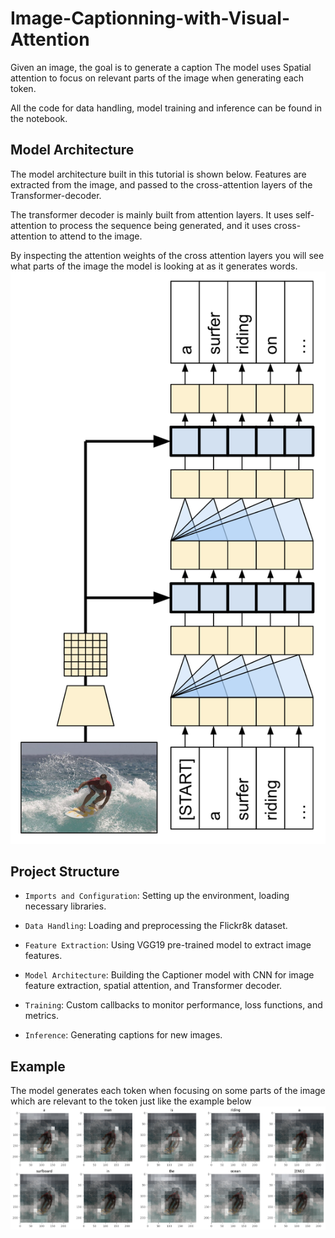 # Image-Captionning-with-Visual-Attention
Given an image, the goal is to generate a caption 
The model uses Spatial attention to focus on relevant parts of the image when generating each token.

All the code for data handling, model training and inference can be found in the notebook.

## Model Architecture
The model architecture built in this tutorial is shown below.
Features are extracted from the image, and passed to the cross-attention layers of the Transformer-decoder.

The transformer decoder is mainly built from attention layers. It uses self-attention to process the sequence being generated, and it uses cross-attention to attend to the image.

By inspecting the attention weights of the cross attention layers you will see what parts of the image the model is looking at as it generates words.</br>
![Architecture](images/model.png)

## Project Structure
 * `Imports and Configuration`: Setting up the environment, loading necessary libraries.

 * `Data Handling`: Loading and preprocessing the Flickr8k dataset.

 * `Feature Extraction`: Using VGG19 pre-trained model to extract image features.

 * `Model Architecture`: Building the Captioner model with CNN for image feature extraction, spatial attention, and Transformer decoder.

 * `Training`: Custom callbacks to monitor performance, loss functions, and metrics.

 * `Inference`: Generating captions for new images.

## Example
The model generates each token when focusing on some parts of the image which are relevant to the token just like the example below </br>
![Gen](images/generate.png)
